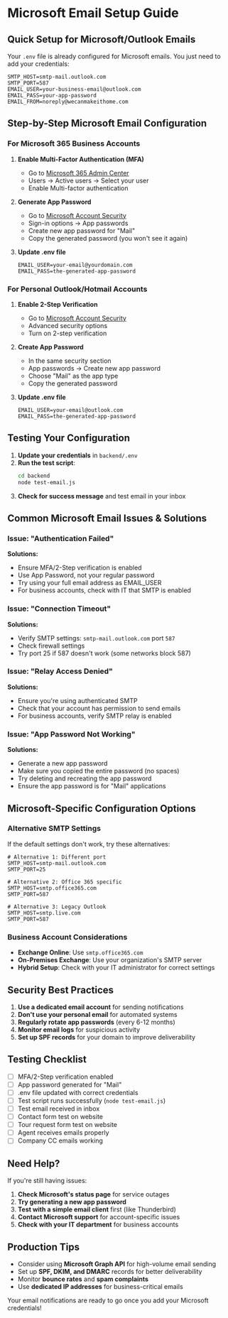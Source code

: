 # Microsoft Email Setup Guide

## Quick Setup for Microsoft/Outlook Emails

Your `.env` file is already configured for Microsoft emails. You just need to add your credentials:

```env
SMTP_HOST=smtp-mail.outlook.com
SMTP_PORT=587
EMAIL_USER=your-business-email@outlook.com
EMAIL_PASS=your-app-password
EMAIL_FROM=noreply@wecanmakeithome.com
```

## Step-by-Step Microsoft Email Configuration

### For Microsoft 365 Business Accounts

1. **Enable Multi-Factor Authentication (MFA)**
   - Go to [Microsoft 365 Admin Center](https://admin.microsoft.com)
   - Users → Active users → Select your user
   - Enable Multi-factor authentication

2. **Generate App Password**
   - Go to [Microsoft Account Security](https://account.microsoft.com/security)
   - Sign-in options → App passwords
   - Create new app password for "Mail"
   - Copy the generated password (you won't see it again)

3. **Update .env file**
   ```env
   EMAIL_USER=your-email@yourdomain.com
   EMAIL_PASS=the-generated-app-password
   ```

### For Personal Outlook/Hotmail Accounts

1. **Enable 2-Step Verification**
   - Go to [Microsoft Account Security](https://account.microsoft.com/security)
   - Advanced security options
   - Turn on 2-step verification

2. **Create App Password**
   - In the same security section
   - App passwords → Create new app password
   - Choose "Mail" as the app type
   - Copy the generated password

3. **Update .env file**
   ```env
   EMAIL_USER=your-email@outlook.com
   EMAIL_PASS=the-generated-app-password
   ```

## Testing Your Configuration

1. **Update your credentials** in `backend/.env`
2. **Run the test script**:
   ```bash
   cd backend
   node test-email.js
   ```
3. **Check for success message** and test email in your inbox

## Common Microsoft Email Issues & Solutions

### Issue: "Authentication Failed"
**Solutions:**
- Ensure MFA/2-Step verification is enabled
- Use App Password, not your regular password
- Try using your full email address as EMAIL_USER
- For business accounts, check with IT that SMTP is enabled

### Issue: "Connection Timeout"
**Solutions:**
- Verify SMTP settings: `smtp-mail.outlook.com` port `587`
- Check firewall settings
- Try port 25 if 587 doesn't work (some networks block 587)

### Issue: "Relay Access Denied"
**Solutions:**
- Ensure you're using authenticated SMTP
- Check that your account has permission to send emails
- For business accounts, verify SMTP relay is enabled

### Issue: "App Password Not Working"
**Solutions:**
- Generate a new app password
- Make sure you copied the entire password (no spaces)
- Try deleting and recreating the app password
- Ensure the app password is for "Mail" applications

## Microsoft-Specific Configuration Options

### Alternative SMTP Settings
If the default settings don't work, try these alternatives:

```env
# Alternative 1: Different port
SMTP_HOST=smtp-mail.outlook.com
SMTP_PORT=25

# Alternative 2: Office 365 specific
SMTP_HOST=smtp.office365.com
SMTP_PORT=587

# Alternative 3: Legacy Outlook
SMTP_HOST=smtp.live.com
SMTP_PORT=587
```

### Business Account Considerations
- **Exchange Online**: Use `smtp.office365.com`
- **On-Premises Exchange**: Use your organization's SMTP server
- **Hybrid Setup**: Check with your IT administrator for correct settings

## Security Best Practices

1. **Use a dedicated email account** for sending notifications
2. **Don't use your personal email** for automated systems
3. **Regularly rotate app passwords** (every 6-12 months)
4. **Monitor email logs** for suspicious activity
5. **Set up SPF records** for your domain to improve deliverability

## Testing Checklist

- [ ] MFA/2-Step verification enabled
- [ ] App password generated for "Mail"
- [ ] .env file updated with correct credentials
- [ ] Test script runs successfully (`node test-email.js`)
- [ ] Test email received in inbox
- [ ] Contact form test on website
- [ ] Tour request form test on website
- [ ] Agent receives emails properly
- [ ] Company CC emails working

## Need Help?

If you're still having issues:

1. **Check Microsoft's status page** for service outages
2. **Try generating a new app password**
3. **Test with a simple email client** first (like Thunderbird)
4. **Contact Microsoft support** for account-specific issues
5. **Check with your IT department** for business accounts

## Production Tips

- Consider using **Microsoft Graph API** for high-volume email sending
- Set up **SPF, DKIM, and DMARC** records for better deliverability
- Monitor **bounce rates** and **spam complaints**
- Use **dedicated IP addresses** for business-critical emails

Your email notifications are ready to go once you add your Microsoft credentials!

